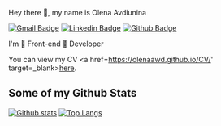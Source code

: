 Hey there 👋, my name is Olena Avdiunina

[![Gmail Badge](https://img.shields.io/badge/-elena.avdiunina@gmail.com-c14438?style=flat&logo=Gmail&logoColor=white&link=mailto:elena.avdiunina@gmail.com)](mailto:elena.avdiunina@gmail.com) 
[![Linkedin Badge](https://img.shields.io/badge/OlenaAwd-0072b1?style=flat&logo=Linkedin&logoColor=white&link=https://www.linkedin.com/in/olena-avdiunina-ba6983222/)](https://www.linkedin.com/in/olena-avdiunina-ba6983222/) 
[![Github Badge](https://img.shields.io/badge/-OlenaAwd-grey?style=flat&logo=github&logoColor=white&link=https://github.com/OlenaAwd/)](https://www.github.com/OlenaAwd/) <p align='left'>I'm 💚 Front-end 💚 Developer</p><p align='left'> You can view my CV <a href=https://olenaawd.github.io/CV/' target=_blank><u>here</u>.</a></p>


## Some of my Github Stats
[![Github stats](https://github-readme-stats.vercel.app/api?username=OlenaAwd&show_icons=true&include_all_commits=true)](https://github.com/OlenaAwd/github-readme-stats)
[![Top Langs](https://github-readme-stats.vercel.app/api/top-langs/?username=OlenaAwd&layout=compact)](https://github.com/OlenaAwd/github-readme-stats)

